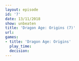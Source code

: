 ```yaml
---
layout: episode
id: '7'
date: 13/11/2018
show: unbeaten
title: 'Dragon Age: Origins (7)'
url: 
games:
- title: 'Dragon Age: Origins'
  play_time: 
  decision: 
---
```

